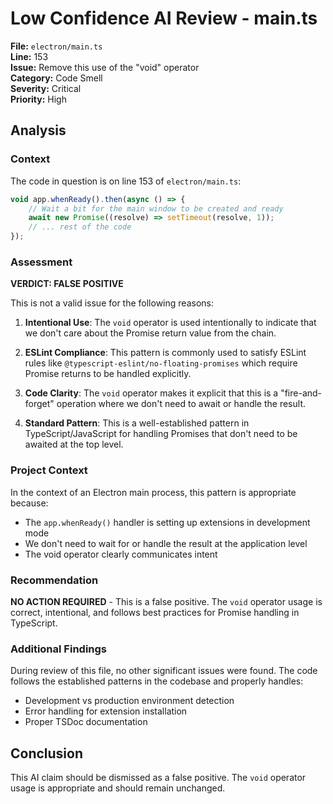 # Low Confidence AI Review - main.ts

**File:** `electron/main.ts`  
**Line:** 153  
**Issue:** Remove this use of the "void" operator  
**Category:** Code Smell  
**Severity:** Critical  
**Priority:** High  

## Analysis

### Context
The code in question is on line 153 of `electron/main.ts`:

```typescript
void app.whenReady().then(async () => {
    // Wait a bit for the main window to be created and ready
    await new Promise((resolve) => setTimeout(resolve, 1));
    // ... rest of the code
});
```

### Assessment

**VERDICT: FALSE POSITIVE**

This is not a valid issue for the following reasons:

1. **Intentional Use**: The `void` operator is used intentionally to indicate that we don't care about the Promise return value from the chain.

2. **ESLint Compliance**: This pattern is commonly used to satisfy ESLint rules like `@typescript-eslint/no-floating-promises` which require Promise returns to be handled explicitly.

3. **Code Clarity**: The `void` operator makes it explicit that this is a "fire-and-forget" operation where we don't need to await or handle the result.

4. **Standard Pattern**: This is a well-established pattern in TypeScript/JavaScript for handling Promises that don't need to be awaited at the top level.

### Project Context

In the context of an Electron main process, this pattern is appropriate because:
- The `app.whenReady()` handler is setting up extensions in development mode
- We don't need to wait for or handle the result at the application level
- The void operator clearly communicates intent

### Recommendation

**NO ACTION REQUIRED** - This is a false positive. The `void` operator usage is correct, intentional, and follows best practices for Promise handling in TypeScript.

### Additional Findings

During review of this file, no other significant issues were found. The code follows the established patterns in the codebase and properly handles:
- Development vs production environment detection
- Error handling for extension installation
- Proper TSDoc documentation

## Conclusion

This AI claim should be dismissed as a false positive. The `void` operator usage is appropriate and should remain unchanged.
